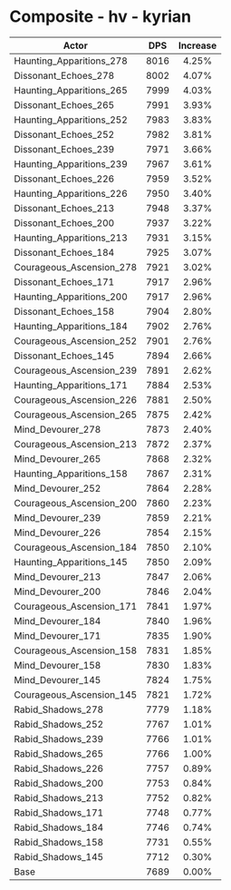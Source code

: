 # Composite - hv - kyrian
| Actor | DPS | Increase |
|---|:---:|:---:|
|Haunting_Apparitions_278|8016|4.25%|
|Dissonant_Echoes_278|8002|4.07%|
|Haunting_Apparitions_265|7999|4.03%|
|Dissonant_Echoes_265|7991|3.93%|
|Haunting_Apparitions_252|7983|3.83%|
|Dissonant_Echoes_252|7982|3.81%|
|Dissonant_Echoes_239|7971|3.66%|
|Haunting_Apparitions_239|7967|3.61%|
|Dissonant_Echoes_226|7959|3.52%|
|Haunting_Apparitions_226|7950|3.40%|
|Dissonant_Echoes_213|7948|3.37%|
|Dissonant_Echoes_200|7937|3.22%|
|Haunting_Apparitions_213|7931|3.15%|
|Dissonant_Echoes_184|7925|3.07%|
|Courageous_Ascension_278|7921|3.02%|
|Dissonant_Echoes_171|7917|2.96%|
|Haunting_Apparitions_200|7917|2.96%|
|Dissonant_Echoes_158|7904|2.80%|
|Haunting_Apparitions_184|7902|2.76%|
|Courageous_Ascension_252|7901|2.76%|
|Dissonant_Echoes_145|7894|2.66%|
|Courageous_Ascension_239|7891|2.62%|
|Haunting_Apparitions_171|7884|2.53%|
|Courageous_Ascension_226|7881|2.50%|
|Courageous_Ascension_265|7875|2.42%|
|Mind_Devourer_278|7873|2.40%|
|Courageous_Ascension_213|7872|2.37%|
|Mind_Devourer_265|7868|2.32%|
|Haunting_Apparitions_158|7867|2.31%|
|Mind_Devourer_252|7864|2.28%|
|Courageous_Ascension_200|7860|2.23%|
|Mind_Devourer_239|7859|2.21%|
|Mind_Devourer_226|7854|2.15%|
|Courageous_Ascension_184|7850|2.10%|
|Haunting_Apparitions_145|7850|2.09%|
|Mind_Devourer_213|7847|2.06%|
|Mind_Devourer_200|7846|2.04%|
|Courageous_Ascension_171|7841|1.97%|
|Mind_Devourer_184|7840|1.96%|
|Mind_Devourer_171|7835|1.90%|
|Courageous_Ascension_158|7831|1.85%|
|Mind_Devourer_158|7830|1.83%|
|Mind_Devourer_145|7824|1.75%|
|Courageous_Ascension_145|7821|1.72%|
|Rabid_Shadows_278|7779|1.18%|
|Rabid_Shadows_252|7767|1.01%|
|Rabid_Shadows_239|7766|1.01%|
|Rabid_Shadows_265|7766|1.00%|
|Rabid_Shadows_226|7757|0.89%|
|Rabid_Shadows_200|7753|0.84%|
|Rabid_Shadows_213|7752|0.82%|
|Rabid_Shadows_171|7748|0.77%|
|Rabid_Shadows_184|7746|0.74%|
|Rabid_Shadows_158|7731|0.55%|
|Rabid_Shadows_145|7712|0.30%|
|Base|7689|0.00%|
